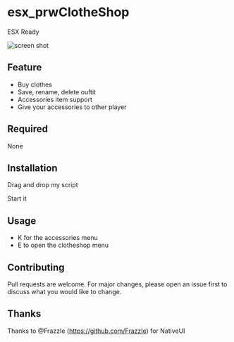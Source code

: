 # esx_prwClotheShop

ESX Ready

![screen shot](https://cdn.discordapp.com/attachments/625260827213168650/640971619086368778/unknown.png)
## Feature
  - Buy clothes
  - Save, rename, delete ouftit
  - Accessories item support
  - Give your accessories to other player
## Required

None

## Installation 

Drag and drop my script

Start it

## Usage
  - K for the accessories menu
  - E to open the clotheshop menu
## Contributing
Pull requests are welcome. For major changes, please open an issue first to discuss what you would like to change.

## Thanks
Thanks to @FrazzIe (https://github.com/FrazzIe) for NativeUI
